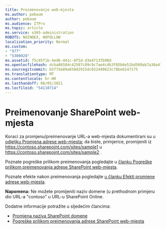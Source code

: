 ```yaml
---
title: Preimenovanje web-mjesta
ms.author: pebaum
author: pebaum
ms.audience: ITPro
ms.topic: article
ms.service: o365-administration
ROBOTS: NOINDEX, NOFOLLOW
localization_priority: Normal
ms.custom:
- "977"
- "5300028"
ms.assetid: f5c85f1b-4ed6-441c-8f5d-d3e4713fb98d
ms.openlocfilehash: dcba86584c42587c89c9c7ae4cdb3f05b6e51bd509ab7a36a41de2ac00f8f391
ms.sourcegitcommit: b5f7da89a650d2915dc652449623c78be6247175
ms.translationtype: MT
ms.contentlocale: hr-HR
ms.lasthandoff: 08/05/2021
ms.locfileid: "54110714"
---
```

# <a name="rename-a-sharepoint-site"></a>Preimenovanje SharePoint web-mjesta

Koraci za promjenu/preimenovanje URL-a web-mjesta dokumentirani su u [odjeljku Promjena adrese web-mjesta](https://docs.microsoft.com/sharepoint/change-site-address); da biste, primjerice, promijenili iz https://contoso.sharepoint.com/sites/sample1 u https://contoso.sharepoint.com/sites/sample2 .

Poznate pogreške prilikom preimenovanja pogledajte u [članku Pogreške prilikom preimenovanja adrese SharePoint web-mjesta](https://support.office.com/article/errors-when-you-rename-a-sharepoint-site-address-165b7c11-1325-4813-b160-ecbe87bc1a86).

Poznate efekte nakon preimenovanja pogledajte [u članku Efekti promjene adrese web-mjesta](https://docs.microsoft.com/sharepoint/change-site-address#effects-of-changing-a-site-address).

**Napomena:** Ne možete promijeniti naziv domene (u prethodnom primjeru dio URL-a "contoso" u URL-u SharePoint Online. 

Dodatne informacije potražite u sljedećim člancima:

- [Promjena naziva SharePoint domene](https://go.microsoft.com/fwlink/?Linkid=2018696)
- [Pogreške prilikom preimenovanja adrese SharePoint web-mjesta](https://support.office.com/article/errors-when-you-rename-a-sharepoint-site-address-165b7c11-1325-4813-b160-ecbe87bc1a86)
